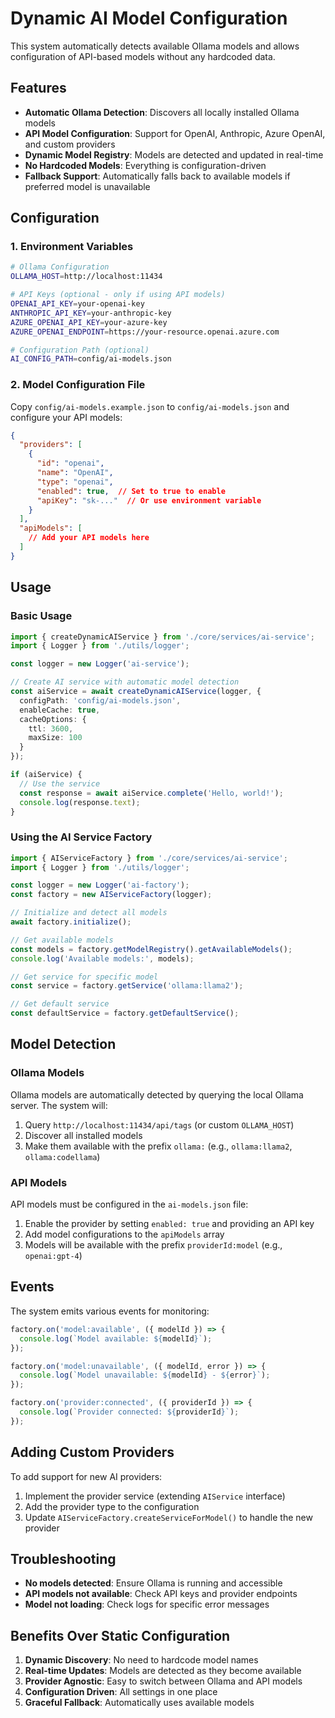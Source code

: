 # Dynamic AI Model Configuration

This system automatically detects available Ollama models and allows configuration of API-based models without any hardcoded data.

## Features

- **Automatic Ollama Detection**: Discovers all locally installed Ollama models
- **API Model Configuration**: Support for OpenAI, Anthropic, Azure OpenAI, and custom providers
- **Dynamic Model Registry**: Models are detected and updated in real-time
- **No Hardcoded Models**: Everything is configuration-driven
- **Fallback Support**: Automatically falls back to available models if preferred model is unavailable

## Configuration

### 1. Environment Variables

```bash
# Ollama Configuration
OLLAMA_HOST=http://localhost:11434

# API Keys (optional - only if using API models)
OPENAI_API_KEY=your-openai-key
ANTHROPIC_API_KEY=your-anthropic-key
AZURE_OPENAI_API_KEY=your-azure-key
AZURE_OPENAI_ENDPOINT=https://your-resource.openai.azure.com

# Configuration Path (optional)
AI_CONFIG_PATH=config/ai-models.json
```

### 2. Model Configuration File

Copy `config/ai-models.example.json` to `config/ai-models.json` and configure your API models:

```json
{
  "providers": [
    {
      "id": "openai",
      "name": "OpenAI",
      "type": "openai",
      "enabled": true,  // Set to true to enable
      "apiKey": "sk-..."  // Or use environment variable
    }
  ],
  "apiModels": [
    // Add your API models here
  ]
}
```


## Usage

### Basic Usage

```typescript
import { createDynamicAIService } from './core/services/ai-service';
import { Logger } from './utils/logger';

const logger = new Logger('ai-service');

// Create AI service with automatic model detection
const aiService = await createDynamicAIService(logger, {
  configPath: 'config/ai-models.json',
  enableCache: true,
  cacheOptions: {
    ttl: 3600,
    maxSize: 100
  }
});

if (aiService) {
  // Use the service
  const response = await aiService.complete('Hello, world!');
  console.log(response.text);
}
```

### Using the AI Service Factory

```typescript
import { AIServiceFactory } from './core/services/ai-service';
import { Logger } from './utils/logger';

const logger = new Logger('ai-factory');
const factory = new AIServiceFactory(logger);

// Initialize and detect all models
await factory.initialize();

// Get available models
const models = factory.getModelRegistry().getAvailableModels();
console.log('Available models:', models);

// Get service for specific model
const service = factory.getService('ollama:llama2');

// Get default service
const defaultService = factory.getDefaultService();
```


## Model Detection

### Ollama Models

Ollama models are automatically detected by querying the local Ollama server. The system will:

1. Query `http://localhost:11434/api/tags` (or custom `OLLAMA_HOST`)
2. Discover all installed models
3. Make them available with the prefix `ollama:` (e.g., `ollama:llama2`, `ollama:codellama`)

### API Models

API models must be configured in the `ai-models.json` file:

1. Enable the provider by setting `enabled: true` and providing an API key
2. Add model configurations to the `apiModels` array
3. Models will be available with the prefix `providerId:model` (e.g., `openai:gpt-4`)

## Events

The system emits various events for monitoring:

```typescript
factory.on('model:available', ({ modelId }) => {
  console.log(`Model available: ${modelId}`);
});

factory.on('model:unavailable', ({ modelId, error }) => {
  console.log(`Model unavailable: ${modelId} - ${error}`);
});

factory.on('provider:connected', ({ providerId }) => {
  console.log(`Provider connected: ${providerId}`);
});
```

## Adding Custom Providers

To add support for new AI providers:

1. Implement the provider service (extending `AIService` interface)
2. Add the provider type to the configuration
3. Update `AIServiceFactory.createServiceForModel()` to handle the new provider

## Troubleshooting

- **No models detected**: Ensure Ollama is running and accessible
- **API models not available**: Check API keys and provider endpoints
- **Model not loading**: Check logs for specific error messages

## Benefits Over Static Configuration

1. **Dynamic Discovery**: No need to hardcode model names
2. **Real-time Updates**: Models are detected as they become available
3. **Provider Agnostic**: Easy to switch between Ollama and API models
4. **Configuration Driven**: All settings in one place
5. **Graceful Fallback**: Automatically uses available models
